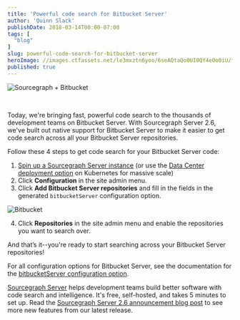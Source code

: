 ```yaml
---
title: 'Powerful code search for Bitbucket Server'
author: 'Quinn Slack'
publishDate: 2018-03-14T00:00-07:00
tags: [
  "blog"
]
slug: powerful-code-search-for-bitbucket-server
heroImage: //images.ctfassets.net/le3mxztn6yoo/6seAQtaQo0UI0QY4eOo0iU/fd332addff6d9c8629fe4a5566f9204b/sg_bb-logos--for-farhan.png
published: true
---
```


![Sourcegraph + Bitbucket](//images.ctfassets.net/le3mxztn6yoo/7iYbbDNqr64cYua6Iw4G2c/f83ad7d7549f24b86cdc3e26e5288b32/sg_bb-logos--for-farhan.svg)

<br />

Today, we're bringing fast, powerful code search to the thousands of development teams on Bitbucket Server. With Sourcegraph Server 2.6, we've built out native support for Bitbucket Server to make it easier to get code search across all your Bitbucket Server repositories.

Follow these 4 steps to get code search for your Bitbucket Server code:

1. [Spin up a Sourcegraph Server instance](/docs/server) (or use the [Data Center deployment option](https://about.sourcegraph.com/docs/server/datacenter) on Kubernetes for massive scale)
2. Click **Configuration** in the site admin menu.
3. Click **Add Bitbucket Server repositories** and fill in the fields in the generated `bitbucketServer` configuration option.

  <img alt="Bitbucket" src="//images.ctfassets.net/le3mxztn6yoo/1s4x4eOcXaEqIQY20eoues/469f7dd3bcae8cb36b7e815f4b0f8518/Bitbucket2.png" class="ba pa1 b--light-7 br2"/>


4. Click **Repositories** in the site admin menu and enable the repositories you want to search over.

And that’s it--you're ready to start searching across your Bitbucket Server repositories! 

For all configuration options for Bitbucket Server, see the documentation for the [bitbucketServer configuration option](/docs/server/config/repositories#bitbucket-server-configuration).

[Sourcegraph Server](/docs/server) helps development teams build better software with code search and intelligence. It's free, self-hosted, and takes 5 minutes to set up. Read the [Sourcegraph Server 2.6 announcement blog post](/blog/introducing-sourcegraph-server-2-6) to see more new features from our latest release.
